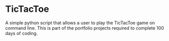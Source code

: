 # TicTacToe
A simple python script that allows a user to play the TicTacToe game on command line. This is part of the portfolio projects required to complete 100 days of coding.
